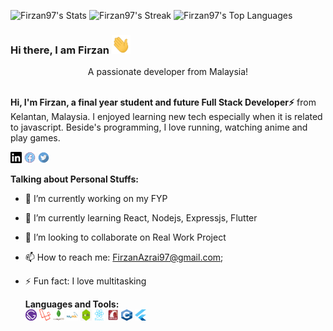 ![Firzan97's Stats](https://github-readme-stats.vercel.app/api?username=Firzan97&theme=vue&show_icons=true&hide_border=false&count_private=true)
![Firzan97's Streak](https://github-readme-streak-stats.herokuapp.com/?user=Firzan97&theme=vue&hide_border=false)
![Firzan97's Top Languages](https://github-readme-stats.vercel.app/api/top-langs/?username=Firzan97&theme=vue&show_icons=true&hide_border=false&layout=compact)

### Hi there, I am Firzan <img src="https://github.com/Firzan97/Firzan97/blob/master/Hi.gif" width="30" height="30">

<div align="center">
  A passionate developer from Malaysia!
</div>
<br/>

**Hi, I'm Firzan, a final year student and future Full Stack Developer⚡** from Kelantan, Malaysia. I enjoyed learning new tech especially when it is related to javascript. Beside's programming, I love running, watching anime and play games.
<br/>

<a href="https://www.linkedin.com/in/muhammad-firzan-azrai-4261141ab/"><img src="https://github.com/Firzan97/Firzan97/blob/master/linkedln.svg" width="18" height="18"></a>
<a href="https://www.facebook.com/FirzanNumber1/"><img src="https://github.com/Firzan97/Firzan97/blob/master/facebook.png" width="18" height="18"></a>
<a href="https://twitter.com/Firzan_Azrai"><img src="https://github.com/Firzan97/Firzan97/blob/master/twitter.png" width="18" height="18"></a>

**Talking about Personal Stuffs:**

- 🔭 I’m currently working on my FYP
- 🌱 I’m currently learning React, Nodejs, Expressjs, Flutter
- 👯 I’m looking to collaborate on Real Work Project
- 📫 How to reach me: FirzanAzrai97@gmail.com;
- ⚡ Fun fact: I love multitasking
  <br/>

  **Languages and Tools:**
  <br/>
  <img src="https://github.com/Firzan97/Firzan97/blob/master/gatsby.png" width="18" height="18">
  <img src="https://github.com/Firzan97/Firzan97/blob/master/laravel.png" width="18" height="18">
  <img src="https://github.com/Firzan97/Firzan97/blob/master/mongodb.svg" width="18" height="18">
  <img src="https://github.com/Firzan97/Firzan97/blob/master/mysql.svg" width="18" height="18">
  <img src="https://github.com/Firzan97/Firzan97/blob/master/nodejs.jpg" width="18" height="18">
  <img src="https://github.com/Firzan97/Firzan97/blob/master/react.svg" width="18" height="18">
  <img src="https://github.com/Firzan97/Firzan97/blob/master/ror.png" width="18" height="18">
  <img src="https://github.com/Firzan97/Firzan97/blob/master/c++.png" width="18" height="18">
  <img src="https://github.com/Firzan97/Firzan97/blob/master/flutter.png" width="18" height="18">
